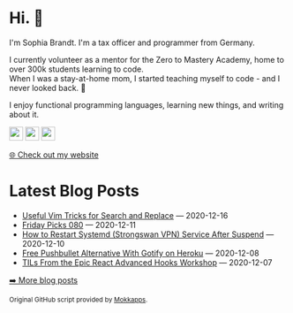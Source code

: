 <h1>Hi. 👋</h1>
<p>I'm Sophia Brandt. I'm a tax officer and programmer from Germany.</p>
<p>I currently volunteer as a mentor for the Zero to Mastery Academy, home to over 300k students learning to code.<br>
When I was a stay-at-home mom, I started teaching myself to code - and I never looked back. 💜</p>
<p>I enjoy functional programming languages, learning new things, and writing about it.</p>
<p><a href="https://www.twitter.com/hisophiabrandt"><img src="https://img.shields.io/badge/twitter-%231DA1F2.svg?&style=for-the-badge&logo=twitter&logoColor=white" height=25></a> <a href="https://www.linkedin.com/in/sophiabrandt"><img src="https://img.shields.io/badge/linkedin-%230077B5.svg?&style=for-the-badge&logo=linkedin&logoColor=white" height=25></a> <a href="https://dev.to/sophiabrandt"><img src="https://img.shields.io/badge/DEV.TO-%230A0A0A.svg?&style=for-the-badge&logo=dev-dot-to&logoColor=white" height=25></a></p>
<p><a href="https://www.sophiabrandt.com">🌐 Check out my website</a></p>
<h1>Latest Blog Posts</h1>
  <ul>
    <li><a href=https://www.rockyourcode.com/useful-vim-tricks-for-search-and-replace/>Useful Vim Tricks for Search and Replace</a> — 2020-12-16</li><li><a href=https://www.rockyourcode.com/friday-picks-080/>Friday Picks 080</a> — 2020-12-11</li><li><a href=https://www.rockyourcode.com/how-to-restart-systemd-service-after-suspend/>How to Restart Systemd (Strongswan VPN) Service After Suspend</a> — 2020-12-10</li><li><a href=https://www.rockyourcode.com/free-pushbullet-alternative-with-gotify-on-heroku/>Free Pushbullet Alternative With Gotify on Heroku</a> — 2020-12-08</li><li><a href=https://www.rockyourcode.com/til-from-the-epic-react-advanced-hooks-workshop/>TILs From the Epic React Advanced Hooks Workshop</a> — 2020-12-07</li>
  </ul>
<p><a href="https://www.rockyourcode.com">➡️ More blog posts</a></p>
<p><small>Original GitHub script provided by <a href="https://github.com/Mokkapps">Mokkapps</a>.</small></p>
